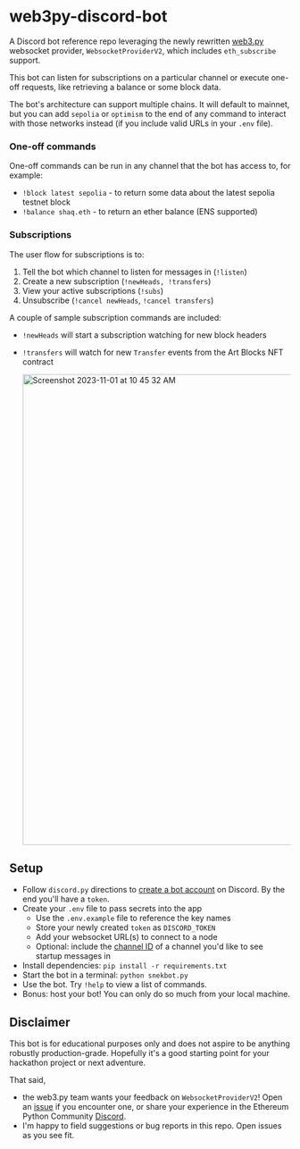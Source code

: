 # web3py-discord-bot

A Discord bot reference repo leveraging the newly rewritten
[web3.py](https://web3py.readthedocs.io/en/stable/) websocket provider,
`WebsocketProviderV2`, which includes `eth_subscribe` support.

This bot can listen for subscriptions on a particular channel or execute one-off
requests, like retrieving a balance or some block data.

The bot's architecture can support multiple chains. It will default to mainnet,
but you can add `sepolia` or `optimism` to the end of any command to interact
with those networks instead (if you include valid URLs in your `.env` file).

### One-off commands

One-off commands can be run in any channel that the bot has access to, for
example:

- `!block latest sepolia` - to return some data about the latest sepolia testnet
  block
- `!balance shaq.eth` - to return an ether balance (ENS supported)

### Subscriptions

The user flow for subscriptions is to:

1. Tell the bot which channel to listen for messages in (`!listen`)
1. Create a new subscription (`!newHeads, !transfers`)
1. View your active subscriptions (`!subs`)
1. Unsubscribe (`!cancel newHeads`, `!cancel transfers`)

A couple of sample subscription commands are included:

- `!newHeads` will start a subscription watching for new block headers
- `!transfers` will watch for new `Transfer` events from the Art Blocks NFT
  contract

  <img width="843" alt="Screenshot 2023-11-01 at 10 45 32 AM" src="https://github.com/wolovim/web3py-discord-bot/assets/3621728/86d06b9d-ea41-45ec-b146-b1e241150dca">

## Setup

- Follow `discord.py` directions to
  [create a bot account](https://discordpy.readthedocs.io/en/stable/discord.html)
  on Discord. By the end you'll have a `token`.
- Create your `.env` file to pass secrets into the app
  - Use the `.env.example` file to reference the key names
  - Store your newly created `token` as `DISCORD_TOKEN`
  - Add your websocket URL(s) to connect to a node
  - Optional: include the
    [channel ID](https://docs.statbot.net/docs/faq/general/how-find-id) of a
    channel you'd like to see startup messages in
- Install dependencies: `pip install -r requirements.txt`
- Start the bot in a terminal: `python snekbot.py`
- Use the bot. Try `!help` to view a list of commands.
- Bonus: host your bot! You can only do so much from your local machine.

## Disclaimer

This bot is for educational purposes only and does not aspire to be anything
robustly production-grade. Hopefully it's a good starting point for your
hackathon project or next adventure.

That said,

- the web3.py team wants your feedback on `WebsocketProviderV2`! Open an
  [issue](https://github.com/ethereum/web3.py) if you encounter one, or share
  your experience in the Ethereum Python Community
  [Discord](https://discord.gg/GHryRvPB84).
- I'm happy to field suggestions or bug reports in this repo. Open issues as you
  see fit.
